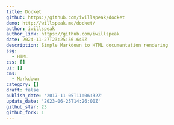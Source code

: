 ```yaml
---
title: Docket
github: https://github.com/iwillspeak/docket
demo: http://willspeak.me/docket/
author: iwillspeak
author_link: https://github.com/iwillspeak
date: 2024-11-27T23:25:56.649Z
description: Simple Markdown to HTML documentation rendering
ssg:
  - HTML
css: []
ui: []
cms:
  - Markdown
category: []
draft: false
publish_date: '2017-11-05T11:06:32Z'
update_date: '2023-06-25T14:26:00Z'
github_star: 23
github_fork: 1
---
```

